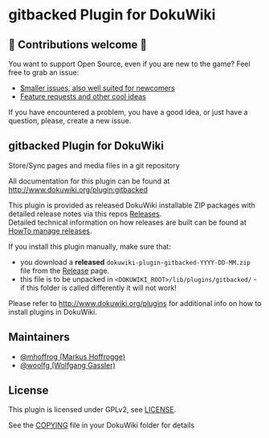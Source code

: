# gitbacked Plugin for DokuWiki

## :green_heart: Contributions welcome :green_heart:

You want to support Open Source, even if you are new to the game?
Feel free to grab an issue:

- [Smaller issues, also well suited for newcomers](https://github.com/woolfg/dokuwiki-plugin-gitbacked/issues?q=is%3Aissue+is%3Aopen+label%3Acontributionwelcome)
- [Feature requests and other cool ideas](https://github.com/woolfg/dokuwiki-plugin-gitbacked/issues?q=is%3Aissue+is%3Aopen+label%3A%22feature+request%22)

If you have encountered a problem, you have a good idea, or just have a question, please, create a new issue.

## gitbacked Plugin for DokuWiki

Store/Sync pages and media files in a git repository

All documentation for this plugin can be found at
http://www.dokuwiki.org/plugin:gitbacked

This plugin is provided as released DokuWiki installable ZIP packages with detailed release notes
via this repos [Releases](https://github.com/woolfg/dokuwiki-plugin-gitbacked/releases).  
Detailed technical information on how releases are built can be found at [HowTo manage releases](https://github.com/woolfg/dokuwiki-plugin-gitbacked/blob/master/.github/workflows/docs/HowTo_MANAGE_RELEASES.md).

If you install this plugin manually, make sure that:
- you download a **released** `dokuwiki-plugin-gitbacked-YYYY-DD-MM.zip` file
  from the [Release](https://github.com/woolfg/dokuwiki-plugin-gitbacked/releases) page.
- this file is to be unpacked in `<DOKUWIKI_ROOT>/lib/plugins/gitbacked/` - if this folder
  is called differently it will not work!

Please refer to http://www.dokuwiki.org/plugins for additional info
on how to install plugins in DokuWiki.

## Maintainers

- [@mhoffrog (Markus Hoffrogge)](https://github.com/mhoffrog)
- [@woolfg (Wolfgang Gassler)](https://github.com/woolfg)

## License

This plugin is licensed under GPLv2, see [LICENSE](LICENSE).

See the [COPYING](https://github.com/splitbrain/dokuwiki/blob/master/COPYING) file in your DokuWiki folder for details
